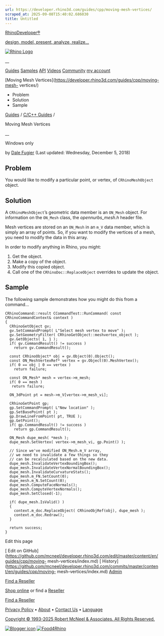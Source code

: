 ```yaml
---
url: https://developer.rhino3d.com/guides/cpp/moving-mesh-vertices/
scraped_at: 2025-09-08T15:40:02.686030
title: Untitled
---
```


[RhinoDeveloper®](/)

[design, model, present, analyze, realize...](/)

[![Rhino Logo](https://developer.rhino3d.com/images/rhinodevlogo.png)](/)

__

[Guides](https://developer.rhino3d.com/guides)
[Samples](https://developer.rhino3d.com/samples)
[API](https://developer.rhino3d.com/api)
[Videos](https://developer.rhino3d.com/videos)
[Community](https://discourse.mcneel.com/c/rhino-developer) [my account
](https://www.rhino3d.com/my-account/ "Manage your account, licenses, and
teams")

[Moving Mesh Vertices](https://developer.rhino3d.com/guides/cpp/moving-mesh-
vertices/)

  * Problem
  * Solution
  * Sample

[Guides](https://developer.rhino3d.com/en/guides/) / [C/C++
Guides](https://developer.rhino3d.com/en/guides/cpp/) /

Moving Mesh Vertices

__

Windows only

by [Dale Fugier](https://discourse.mcneel.com/u/dale/) (Last updated:
Wednesday, December 5, 2018)

## Problem

You would like to modify a particular point, or vertex, of `CRhinoMeshObject`
object.

## Solution

A `CRhinoMeshObject`’s geometric data member is an `ON_Mesh` object. For
information on the `ON_Mesh` class, the _opennurbs_mesh.h_ header file.

Mesh vertices are stored on an `ON_Mesh` in an `m_V` data member, which is
simply an array of points. So, if you want to modify the vertices of a mesh,
you need to modify the data in this array.

In order to modify anything in Rhino, you might:

  1. Get the object.
  2. Make a copy of the object.
  3. Modify this copied object.
  4. Call one of the `CRhinoDoc::ReplaceObject` overrides to update the object.

## Sample

The following sample demonstrates how you might do this from a command…

    
    
    CRhinoCommand::result CCommandTest::RunCommand( const CRhinoCommandContext& context )
    {
      CRhinoGetObject gv;
      gv.SetCommandPrompt( L"Select mesh vertex to move" );
      gv.SetGeometryFilter( CRhinoGetObject::meshvertex_object );
      gv.GetObjects( 1, 1 );
      if( gv.CommandResult() != success )
        return gv.CommandResult();
    
      const CRhinoObject* obj = gv.Object(0).Object();
      const ON_MeshVertexRef* vertex = gv.Object(0).MeshVertex();
      if( 0 == obj | 0 == vertex )
        return failure;
    
      const ON_Mesh* mesh = vertex->m_mesh;
      if( 0 == mesh )
       return failure;
    
      ON_3dPoint pt = mesh->m_V[vertex->m_mesh_vi];
    
      CRhinoGetPoint gp;
      gp.SetCommandPrompt( L"New location" );
      gp.SetBasePoint( pt );
      gp.DrawLineFromPoint( pt, TRUE );
      gp.GetPoint();
      if( gp.CommandResult() != success )
        return gp.CommandResult();
    
      ON_Mesh dupe_mesh( *mesh );
      dupe_mesh.SetVertex( vertex->m_mesh_vi, gp.Point() );
    
      // Since we've modified ON_Mesh.m_V array,
      // we need to invalidate a few things so they
      // can be recalculated based on the new data.
      dupe_mesh.InvalidateVertexBoundingBox();
      dupe_mesh.InvalidateVertexNormalBoundingBox();
      dupe_mesh.InvalidateCurvatureStats();
      dupe_mesh.m_FN.SetCount(0);
      dupe_mesh.m_N.SetCount(0);
      dupe_mesh.ComputeFaceNormals();
      dupe_mesh.ComputeVertexNormals();
      dupe_mesh.SetClosed(-1);
    
      if( dupe_mesh.IsValid() )
      {
        context.m_doc.ReplaceObject( CRhinoObjRef(obj), dupe_mesh );
        context.m_doc.Redraw();
      }
    
      return success;
    }
    

Edit this page

[ Edit on
GitHub](https://github.com/mcneel/developer.rhino3d.com/edit/master/content/en/guides/cpp/moving-
mesh-vertices/index.md) [
History](https://github.com/mcneel/developer.rhino3d.com/commits/master/content/en/guides/cpp/moving-
mesh-vertices/index.md) [ Admin](https://developer.rhino3d.com/admin)

[Find a Reseller](https://www.rhino3d.com/sales)

[Shop online](https://www.rhino3d.com/store) or find a
[Reseller](https://www.rhino3d.com/sales)

[Find a Reseller](https://www.rhino3d.com/sales)

[Privacy Policy](https://www.rhino3d.com/privacy) •
[About](https://www.rhino3d.com/mcneel/about) • [Contact
Us](https://www.rhino3d.com/mcneel/contact) • [
Language](https://www.rhino3d.com/language "Change to a different region or
language")

[Copyright © 1993-2025 Robert McNeel & Associates. All Rights
Reserved.](https://www.rhino3d.com/mcneel/about)

[](https://www.facebook.com/McNeelRhinoceros/)
[](https://twitter.com/bobmcneel) [](https://www.linkedin.com/groups/75313/)
[](https://www.youtube.com/user/RhinoGuide/videos) [](https://vimeo.com/rhino)
[![Blogger
icon](https://developer.rhino3d.com/images/blogger.svg)](http://blog.rhino3d.com/)
[![Food4Rhino](https://developer.rhino3d.com/images/f4r_icon_01.svg)](https://www.food4rhino.com)

